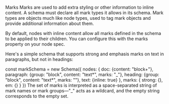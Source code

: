 Marks
Marks are used to add extra styling or other information to inline content. A schema must declare all mark types it allows in its schema. Mark types are objects much like node types, used to tag mark objects and provide additional information about them.

By default, nodes with inline content allow all marks defined in the schema to be applied to their children. You can configure this with the marks property on your node spec.

Here's a simple schema that supports strong and emphasis marks on text in paragraphs, but not in headings:

const markSchema = new Schema({
nodes: {
doc: {content: "block+"},
paragraph: {group: "block", content: "text*", marks: "\_"},
heading: {group: "block", content: "text*", marks: ""},
text: {inline: true}
},
marks: {
strong: {},
em: {}
}
})
The set of marks is interpreted as a space-separated string of mark names or mark groups—"\_" acts as a wildcard, and the empty string corresponds to the empty set.
